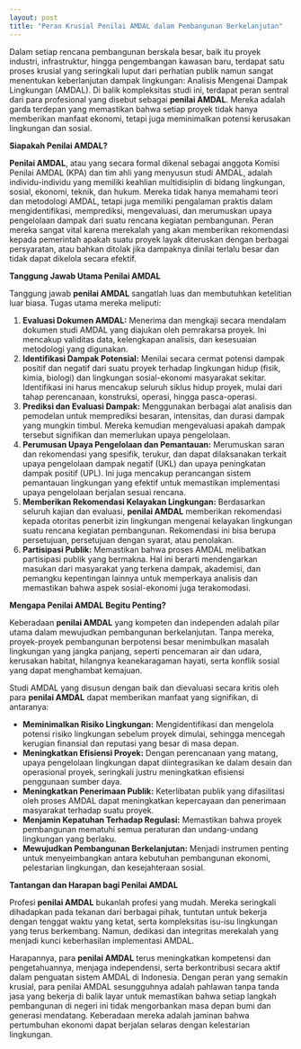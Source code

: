 ```yaml
---
layout: post
title: "Peran Krusial Penilai AMDAL dalam Pembangunan Berkelanjutan"
---
```


Dalam setiap rencana pembangunan berskala besar, baik itu proyek industri, infrastruktur, hingga pengembangan kawasan baru, terdapat satu proses krusial yang seringkali luput dari perhatian publik namun sangat menentukan keberlanjutan dampak lingkungan: Analisis Mengenai Dampak Lingkungan (AMDAL). Di balik kompleksitas studi ini, terdapat peran sentral dari para profesional yang disebut sebagai **penilai AMDAL**. Mereka adalah garda terdepan yang memastikan bahwa setiap proyek tidak hanya memberikan manfaat ekonomi, tetapi juga meminimalkan potensi kerusakan lingkungan dan sosial.

**Siapakah Penilai AMDAL?**

**Penilai AMDAL**, atau yang secara formal dikenal sebagai anggota Komisi Penilai AMDAL (KPA) dan tim ahli yang menyusun studi AMDAL, adalah individu-individu yang memiliki keahlian multidisiplin di bidang lingkungan, sosial, ekonomi, teknik, dan hukum. Mereka tidak hanya memahami teori dan metodologi AMDAL, tetapi juga memiliki pengalaman praktis dalam mengidentifikasi, memprediksi, mengevaluasi, dan merumuskan upaya pengelolaan dampak dari suatu rencana kegiatan pembangunan. Peran mereka sangat vital karena merekalah yang akan memberikan rekomendasi kepada pemerintah apakah suatu proyek layak diteruskan dengan berbagai persyaratan, atau bahkan ditolak jika dampaknya dinilai terlalu besar dan tidak dapat dikelola secara efektif.

**Tanggung Jawab Utama Penilai AMDAL**

Tanggung jawab **penilai AMDAL** sangatlah luas dan membutuhkan ketelitian luar biasa. Tugas utama mereka meliputi:

1.  **Evaluasi Dokumen AMDAL:** Menerima dan mengkaji secara mendalam dokumen studi AMDAL yang diajukan oleh pemrakarsa proyek. Ini mencakup validitas data, kelengkapan analisis, dan kesesuaian metodologi yang digunakan.
2.  **Identifikasi Dampak Potensial:** Menilai secara cermat potensi dampak positif dan negatif dari suatu proyek terhadap lingkungan hidup (fisik, kimia, biologi) dan lingkungan sosial-ekonomi masyarakat sekitar. Identifikasi ini harus mencakup seluruh siklus hidup proyek, mulai dari tahap perencanaan, konstruksi, operasi, hingga pasca-operasi.
3.  **Prediksi dan Evaluasi Dampak:** Menggunakan berbagai alat analisis dan pemodelan untuk memprediksi besaran, intensitas, dan durasi dampak yang mungkin timbul. Mereka kemudian mengevaluasi apakah dampak tersebut signifikan dan memerlukan upaya pengelolaan.
4.  **Perumusan Upaya Pengelolaan dan Pemantauan:** Merumuskan saran dan rekomendasi yang spesifik, terukur, dan dapat dilaksanakan terkait upaya pengelolaan dampak negatif (UKL) dan upaya peningkatan dampak positif (UPL). Ini juga mencakup perancangan sistem pemantauan lingkungan yang efektif untuk memastikan implementasi upaya pengelolaan berjalan sesuai rencana.
5.  **Memberikan Rekomendasi Kelayakan Lingkungan:** Berdasarkan seluruh kajian dan evaluasi, **penilai AMDAL** memberikan rekomendasi kepada otoritas penerbit izin lingkungan mengenai kelayakan lingkungan suatu rencana kegiatan pembangunan. Rekomendasi ini bisa berupa persetujuan, persetujuan dengan syarat, atau penolakan.
6.  **Partisipasi Publik:** Memastikan bahwa proses AMDAL melibatkan partisipasi publik yang bermakna. Hal ini berarti mendengarkan masukan dari masyarakat yang terkena dampak, akademisi, dan pemangku kepentingan lainnya untuk memperkaya analisis dan memastikan bahwa aspek sosial-ekonomi juga terakomodasi.

**Mengapa Penilai AMDAL Begitu Penting?**

Keberadaan **penilai AMDAL** yang kompeten dan independen adalah pilar utama dalam mewujudkan pembangunan berkelanjutan. Tanpa mereka, proyek-proyek pembangunan berpotensi besar menimbulkan masalah lingkungan yang jangka panjang, seperti pencemaran air dan udara, kerusakan habitat, hilangnya keanekaragaman hayati, serta konflik sosial yang dapat menghambat kemajuan.

Studi AMDAL yang disusun dengan baik dan dievaluasi secara kritis oleh para **penilai AMDAL** dapat memberikan manfaat yang signifikan, di antaranya:

*   **Meminimalkan Risiko Lingkungan:** Mengidentifikasi dan mengelola potensi risiko lingkungan sebelum proyek dimulai, sehingga mencegah kerugian finansial dan reputasi yang besar di masa depan.
*   **Meningkatkan Efisiensi Proyek:** Dengan perencanaan yang matang, upaya pengelolaan lingkungan dapat diintegrasikan ke dalam desain dan operasional proyek, seringkali justru meningkatkan efisiensi penggunaan sumber daya.
*   **Meningkatkan Penerimaan Publik:** Keterlibatan publik yang difasilitasi oleh proses AMDAL dapat meningkatkan kepercayaan dan penerimaan masyarakat terhadap suatu proyek.
*   **Menjamin Kepatuhan Terhadap Regulasi:** Memastikan bahwa proyek pembangunan mematuhi semua peraturan dan undang-undang lingkungan yang berlaku.
*   **Mewujudkan Pembangunan Berkelanjutan:** Menjadi instrumen penting untuk menyeimbangkan antara kebutuhan pembangunan ekonomi, pelestarian lingkungan, dan kesejahteraan sosial.

**Tantangan dan Harapan bagi Penilai AMDAL**

Profesi **penilai AMDAL** bukanlah profesi yang mudah. Mereka seringkali dihadapkan pada tekanan dari berbagai pihak, tuntutan untuk bekerja dengan tenggat waktu yang ketat, serta kompleksitas isu-isu lingkungan yang terus berkembang. Namun, dedikasi dan integritas merekalah yang menjadi kunci keberhasilan implementasi AMDAL.

Harapannya, para **penilai AMDAL** terus meningkatkan kompetensi dan pengetahuannya, menjaga independensi, serta berkontribusi secara aktif dalam penguatan sistem AMDAL di Indonesia. Dengan peran yang semakin krusial, para penilai AMDAL sesungguhnya adalah pahlawan tanpa tanda jasa yang bekerja di balik layar untuk memastikan bahwa setiap langkah pembangunan di negeri ini tidak mengorbankan masa depan bumi dan generasi mendatang. Keberadaan mereka adalah jaminan bahwa pertumbuhan ekonomi dapat berjalan selaras dengan kelestarian lingkungan.
